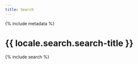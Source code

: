 ```yaml
---
title: Search
---
```


{% include metadata %}

# {{ locale.search.search-title }}

{% include search %}
